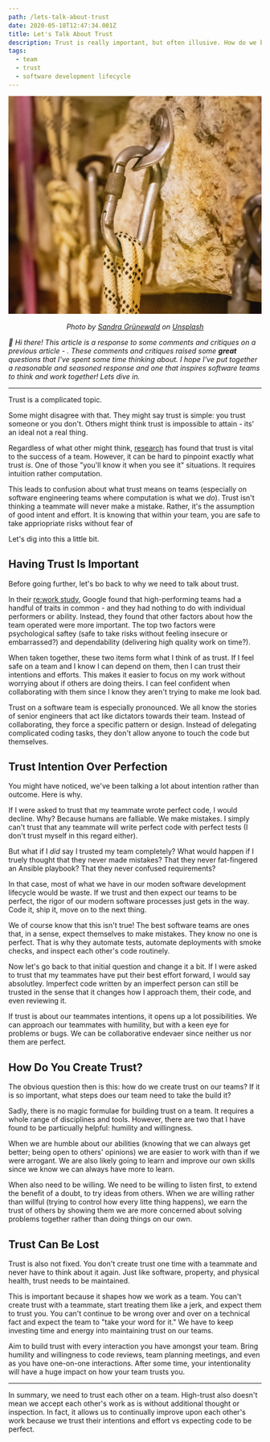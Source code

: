 ```yaml
---
path: /lets-talk-about-trust
date: 2020-05-18T12:47:34.001Z
title: Let's Talk About Trust
description: Trust is really important, but often illusive. How do we build it on our teams to help oursleves build great software? 
tags:
  - team
  - trust
  - software development lifecycle
---
```


![](../assets/sandra-grunewald-erqADkxgbKM-unsplash.jpg)

<center>

<i>

Photo by <a href="https://unsplash.com/@elmuff?utm_source=unsplash&utm_medium=referral&utm_content=creditCopyText">Sandra Grünewald</a> on <a href="https://unsplash.com/s/photos/carabiner?utm_source=unsplash&utm_medium=referral&utm_content=creditCopyText">Unsplash</a>

</i>

</center>
  

_:wave: Hi there! This article is a response to some comments and critiques on a previous article - . These comments and critiques raised some **great** questions that I've spent some time thinking about. I hope I've put together a reasonable and seasoned response and one that inspires software teams to think and work together! Lets dive in._

- - -

Trust is a complicated topic. 

Some might disagree with that. They might say trust is simple: you trust someone or you don't. Others might think trust is impossible to attain - its' an ideal not a real thing.

Regardless of what other might think, [research](https://www.ccl.org/wp-content/uploads/2017/05/why-trust-is-critical-team-success-research-report.pdf) has found that trust is vital to the success of a team. However, it can be hard to pinpoint exactly what trust _is_. One of those "you'll know it when you see it" situations. It requires intuition rather computation. 

This leads to confusion about what trust means on teams (especially on software engineering teams where computation is what we _do_). Trust isn't thinking a teammate will never make a mistake. Rather, it's the assumption of good intent and effort. It is knowing that within your team, you are safe to take appriopriate risks without fear of 

Let's dig into this a little bit.

## Having Trust Is Important

Before going further, let's bo back to why we need to talk about trust. 

In their [re:work study](https://rework.withgoogle.com/blog/five-keys-to-a-successful-google-team/), Google found that high-performing teams had a handful of traits in common - and they had nothing to do with individual performers or ability. Instead, they found that other factors about how the team operated were more important. The top two factors were psychological saftey (safe to take risks without feeling insecure or embarrassed?) and dependability (delivering high quality work on time?). 

When taken together, these two items form what I think of as trust. If I feel safe on a team and I know I can depend on them, then I can trust their intentions and efforts. This makes it easier to focus on my work without worrying about if others are doing theirs. I can feel confident when collaborating with them since I know they aren't trying to make me look bad. 

Trust on a software team is especially pronounced. We all know the stories of senior engineers that act like dictators towards their team. Instead of collaborating, they force a specific pattern or design. Instead of delegating complicated coding tasks, they don't allow anyone to touch the code but themselves.

## Trust Intention Over Perfection

You might have noticed, we've been talking a lot about intention rather than outcome. Here is why.

If I were asked to trust that my teammate wrote perfect code, I would decline. Why? Because humans are falliable. We make mistakes. I simply can't trust that any teammate will write perfect code with perfect tests (I don't trust myself in this regard either).

But what if I _did_ say I trusted my team completely? What would happen if I truely thought that they never made mistakes? That they never fat-fingered an Ansible playbook? That they never confused requirements?

In that case, most of what we have in our moden software development lifecycle would be waste. If we trust and then expect our teams to be perfect, the rigor of our modern software processes just gets in the way. Code it, ship it, move on to the next thing.

We of course know that this isn't true! The best software teams are ones that, in a sense, expect themselves to make mistakes. They know no one is perfect. That is why they automate tests, automate deployments with smoke checks, and inspect each other's code routinely. 

Now let's go back to that initial question and change it a bit. If I were asked to trust that my teammates have put their best effort forward, I would say absolutley. Imperfect code written by an imperfect person can still be trusted in the sense that it changes how I approach them, their code, and even reviewing it.

If trust is about our teammates intentions, it opens up a lot possibilities. We can approach our teammates with humility, but with a keen eye for problems or bugs. We can be collaborative endevaer since neither us nor them are perfect. 

## How Do You Create Trust?

The obvious question then is this: how do we create trust on our teams? If it is so important, what steps does our team need to take the build it?

Sadly, there is no magic formulae for building trust on a team. It requires a whole range of disciplines and tools. However, there are two that I have found to be particually helpful: humility and willingness.

When we are humble about our abilities (knowing that we can always get better; being open to others' opinions) we are easier to work with than if we were arrogant. We are also likely going to learn and improve our own skills since we know we can always have more to learn.

When also need to be willing. We need to be willing to listen first, to extend the benefit of a doubt, to try ideas from others. When we are willing rather than willful (trying to control how every litte thing happens), we earn the trust of others by showing them we are more concerned about solving problems together rather than doing things on our own.

## Trust Can Be Lost

Trust is also not fixed. You don't create trust one time with a teammate and never have to think about it again. Just like software, property, and physical health, trust needs to be maintained.

This is important because it shapes how we work as a team. You can't create trust with a teammate, start treating them like a jerk, and expect them to trust you. You can't continue to be wrong over and over on a technical fact and expect the team to "take your word for it." We have to keep investing time and energy into maintaining trust on our teams.

Aim to build trust with every interaction you have amongst your team. Bring humility and willingness to code reviews, team planning meetings, and even as you have one-on-one interactions. After some time, your intentionality will have a huge impact on how your team trusts you.

- - - 

In summary, we need to trust each other on a team. High-trust also doesn't mean we accept each other's work as is without additional thought or inspection. In fact, it allows us to continually improve upon each other's work because we trust their intentions and effort vs expecting code to be perfect.
